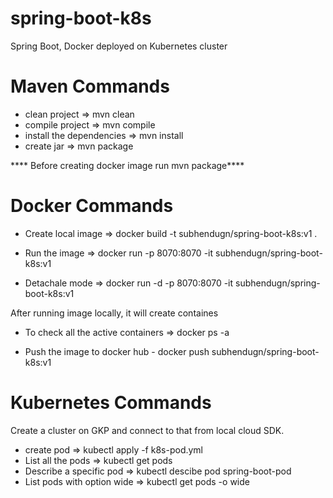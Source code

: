 # spring-boot-k8s
Spring Boot, Docker deployed on Kubernetes cluster 



# Maven Commands

- clean project => mvn clean
- compile project => mvn compile
- install the dependencies => mvn install
- create jar => mvn package


**** Before creating docker image run mvn package****


# Docker Commands

- Create local image => docker build -t subhendugn/spring-boot-k8s:v1 . 


- Run the image => docker run -p 8070:8070 -it subhendugn/spring-boot-k8s:v1

- Detachale mode => docker run -d -p 8070:8070 -it subhendugn/spring-boot-k8s:v1

After running image locally, it will create containes

- To check all the active containers => docker ps -a

- Push the image to docker hub - docker push subhendugn/spring-boot-k8s:v1



# Kubernetes Commands

Create a cluster on GKP and connect to that from local cloud SDK.

- create pod => kubectl apply -f k8s-pod.yml
- List all the pods => kubectl get pods
- Describe a specific pod => kubectl descibe pod spring-boot-pod
- List pods with option wide => kubectl get pods -o wide

